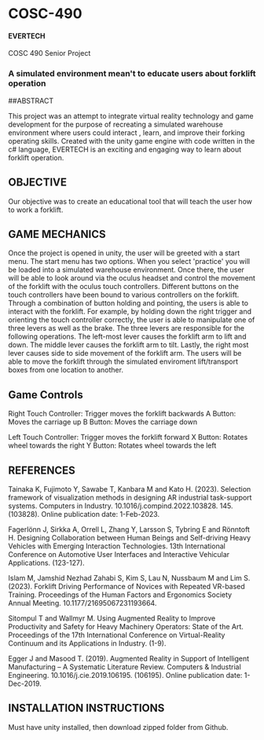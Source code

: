 # COSC-490

#### EVERTECH

COSC 490 Senior Project

### A simulated environment mean't to educate users about forklift operation

##ABSTRACT

This project was an attempt to integrate virtual reality technology and game development for the purpose of recreating a simulated warehouse environment where users could interact , learn, and improve their forking operating skills. Created with the unity game engine with code written in the c# language, EVERTECH is an exciting and engaging way to learn about forklift operation.

## OBJECTIVE

Our objective was to create an educational tool that will teach the user how to work a forklift.

## GAME MECHANICS

Once the project is opened in unity, the user will be greeted with a start menu. The start menu has two options. When you select 'practice' you will be loaded into a simulated warehouse environment. Once there, the user will be able to look around via the oculus headset and control the movement of the forklift with the oculus touch controllers. Different buttons on the touch controllers have been bound to various controllers on the forklift. Through a combination of button holding and pointing, the users is able to interact with the forklift. For example, by holding down the right trigger and orienting the touch controller correctly, the user is able to manipulate one of three levers as well as the brake. The three levers are responsible for the following operations. The left-most lever causes the forklift arm to lift and down. The middle lever causes the forklift arm to tilt. Lastly, the right most lever causes side to side movement of the forklift arm. The users will be able to move the forklift through the simulated enviroment lift/transport boxes from one location to another.

## Game Controls

Right Touch Controller: Trigger moves the forklift backwards
A Button: Moves the carriage up
B Button: Moves the carriage down

Left Touch Controller: Trigger moves the forklift forward
X Button: Rotates wheel towards the right
Y Button: Rotates wheel towards the left

## REFERENCES

Tainaka K, Fujimoto Y, Sawabe T, Kanbara M and Kato H. (2023). Selection framework of visualization methods in designing AR industrial task-support systems. Computers in Industry. 10.1016/j.compind.2022.103828. 145. (103828). Online publication date: 1-Feb-2023.

Fagerlönn J, Sirkka A, Orrell L, Zhang Y, Larsson S, Tybring E and Rönntoft H. Designing Collaboration between Human Beings and Self-driving Heavy Vehicles with Emerging Interaction Technologies. 13th International Conference on Automotive User Interfaces and Interactive Vehicular Applications. (123-127).

Islam M, Jamshid Nezhad Zahabi S, Kim S, Lau N, Nussbaum M and Lim S. (2023). Forklift Driving Performance of Novices with Repeated VR-based Training. Proceedings of the Human Factors and Ergonomics Society Annual Meeting. 10.1177/21695067231193664.

Sitompul T and Wallmyr M. Using Augmented Reality to Improve Productivity and Safety for Heavy Machinery Operators: State of the Art. Proceedings of the 17th International Conference on Virtual-Reality Continuum and its Applications in Industry. (1-9).

Egger J and Masood T. (2019). Augmented Reality in Support of Intelligent Manufacturing – A Systematic Literature Review. Computers & Industrial Engineering. 10.1016/j.cie.2019.106195. (106195). Online publication date: 1-Dec-2019.

## INSTALLATION INSTRUCTIONS

Must have unity installed, then download zipped folder from Github.

